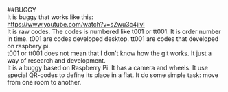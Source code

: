 ##BUGGY  
It is buggy that works like this:  
https://www.youtube.com/watch?v=sZwu3c4jivI  
It is raw codes. The codes is numbered like t001 or tt001. It is order number in time. t001 are codes developed desktop. tt001 are codes that developed on raspbery pi.  
t001 or tt001 does not mean that I don't know how the git works. It just a way of research and development.  
It is a buggy based on Raspberry Pi. It has a camera and wheels. It use special QR-codes to define its place in a flat. It do some simple task: move from one room to another.  

 
